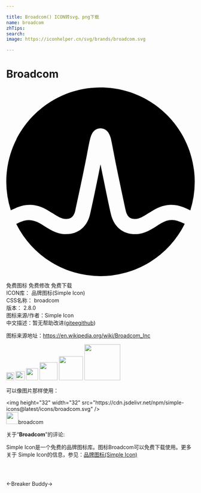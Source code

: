 ```yaml
---

title: Broadcom() ICON转svg、png下载
name: broadcom
zhTips: 
search: 
image: https://iconhelper.cn/svg/brands/broadcom.svg

---
```


# Broadcom  <small style="font-size: 60%;font-weight: 100"></small>

<div id="svg" class="svg-wrap">
<svg role="img" xmlns="http://www.w3.org/2000/svg" viewBox="0 0 24 24"><title>Broadcom icon</title><path d="M12 0C5.37 0 0 5.37 0 12A12 12 0 0 0 .574 15.62C.848 15.5 1.14 15.36 1.43 15.24C2.8 14.7 4.06 14.88 5.31 15.64C5.31 15.64 5.77 15.92 5.91 16C6.5 16.38 7.05 16.73 7.58 16.73C8.09 16.73 8.59 16.59 8.8 15.61C9.13 14.08 9.94 10.31 10.29 8.45C10.5 7.35 10.61 6.76 10.73 6.36C10.93 5.65 11.31 5.27 11.84 5.21C11.84 5.21 11.93 5.2 12 5.2C12.07 5.2 12.15 5.21 12.15 5.21C12.69 5.27 13.07 5.65 13.28 6.36C13.39 6.76 13.5 7.35 13.71 8.45C14.06 10.31 14.87 14.08 15.2 15.61C15.41 16.59 15.91 16.73 16.42 16.73C16.95 16.73 17.5 16.38 18.09 16C18.23 15.92 18.69 15.64 18.69 15.64C19.95 14.88 21.2 14.7 22.57 15.24C22.87 15.36 23.16 15.5 23.44 15.63A12 12 0 0 0 24 12C24 5.37 18.63 0 12 0M12 9.79C11.6 11.8 11 14.71 10.7 16C10.34 17.7 9.2 18.66 7.58 18.66C6.5 18.66 5.64 18.12 4.88 17.65C4.5 17.4 4.08 17.13 3.63 17A2.32 2.32 0 0 0 2.21 16.97A6.11 6.11 0 0 0 1.27 17.36A12 12 0 0 0 12 24A12 12 0 0 0 22.73 17.35A6.08 6.08 0 0 0 21.79 16.96A2.32 2.32 0 0 0 20.38 16.97C19.92 17.13 19.5 17.4 19.12 17.65C18.36 18.12 17.5 18.66 16.42 18.66C14.8 18.66 13.67 17.7 13.3 16C13 14.71 12 9.79 12 9.79Z"/></svg>
</div>
<detail full-name='broadcom'></detail>

<div class="detail-page">
<p>
<span><span class="badge-success badge">免费图标</span> <span class="badge-success badge">免费修改</span>  <span class="badge-success badge">免费下载</span> </span>
<br/>
<span>
ICON库：
<span class="badge-secondary badge">品牌图标(Simple Icon)</span> 
</span>
<br/>
<span>
CSS名称：
<span class="badge-secondary badge">broadcom</span> 
</span>

<br/>
<span>
版本：
<span class="badge-secondary badge">2.8.0</span> 
</span>
<br/>
<span>图标来源/作者：<span class="badge-light badge">Simple Icon</span></span> 
<br/>
<span class="zh-detail">中文描述：暂无<span class="help-link"><span>帮助改进</span>(<a href="https://gitee.com/liuwave/icon-helper/edit/master/json/brands/broadcom.json" target="_blank" rel="noopener noreferrer">gitee</a><a href="https://github.com/liuwave/icon-helper/edit/master/json/brands/broadcom.json" target="_blank" rel="noopener noreferrer">github</a></span>)</span><br/>
</p>
</div><div class="description description alert alert-light"><p>图标来源地址：<a href="https://en.wikipedia.org/wiki/Broadcom_Inc" target="_blank" rel="noopener noreferrer">https://en.wikipedia.org/wiki/Broadcom_Inc</a></p></div>
<div class="alert alert-dark">
<img height="21" width="21" src="https://cdn.jsdelivr.net/npm/simple-icons@latest/icons/broadcom.svg" />
<img height="24" width="24" src="https://cdn.jsdelivr.net/npm/simple-icons@latest/icons/broadcom.svg" />
<img height="32" width="32" src="https://cdn.jsdelivr.net/npm/simple-icons@latest/icons/broadcom.svg" />
<img height="48" width="48" src="https://cdn.jsdelivr.net/npm/simple-icons@latest/icons/broadcom.svg" />
<img height="64" width="64" src="https://cdn.jsdelivr.net/npm/simple-icons@latest/icons/broadcom.svg" />
<img height="96" width="96" src="https://cdn.jsdelivr.net/npm/simple-icons@latest/icons/broadcom.svg" />

</div>
<div>
  <p>可以像图片那样使用：    
  </p>
  <div class="alert alert-primary" style="font-size: 14px">
    &lt;img height="32" width="32" src="https://cdn.jsdelivr.net/npm/simple-icons@latest/icons/broadcom.svg" /&gt;
    <copy-btn content='<img height="32" width="32" src="https://cdn.jsdelivr.net/npm/simple-icons@latest/icons/broadcom.svg" />'></copy-btn>
  </div>
  <div class="alert alert-secondary">
    <img height="32" width="32" src="https://cdn.jsdelivr.net/npm/simple-icons@latest/icons/broadcom.svg" />broadcom
    <copy-btn content="broadcom" btn-title="复制图标名称"></copy-btn>
  </div>
</div>
<div class="icon-detail__container">
<p>关于“<b>Broadcom</b>”的评论:</p>
</div>
<Vssue title="关于“Broadcom”的评论" />
<div><p>Simple Icon是一个免费的品牌图标库。图标Broadcom可以免费下载使用。更多关于  Simple Icon的信息，参见：<a target="_blank" href="https://iconhelper.cn/brands.html">品牌图标(Simple Icon)</a>
</p></div>


<div style="padding:2rem 0 " class="page-nav"><p class="inner"><span class="prev">←<router-link to="/icon/breaker.html">Breaker</router-link></span> <span class="next"><router-link to="/icon/buddy.html">Buddy</router-link>→</span></p></div>
